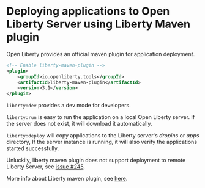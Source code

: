 # Deploying applications to Open Liberty Server using Liberty Maven plugin

Open Liberty provides an official maven plugin for application deployment.  

```xml
<!-- Enable liberty-maven-plugin -->
<plugin>
	<groupId>io.openliberty.tools</groupId>
	<artifactId>liberty-maven-plugin</artifactId>
	<version>3.1</version>
</plugin> 
```

`liberty:dev` provides a dev mode for developers. 

`liberty:run` is easy to run the application on a local Open Liberty server.  If the server does not exist, it will download it automatically.

`liberty:deploy` will copy applications to the Liberty server's *dropins* or *apps* directory, If the server instance is running, it will also verify the applications started successfully.

Unluckily, liberty maven plugin does not support deployment to remote Liberty Server, see [issue  #245](https://github.com/OpenLiberty/ci.maven/issues/245). 

More info about  Liberty maven plugin, see [here](https://github.com/OpenLiberty/ci.maven).

